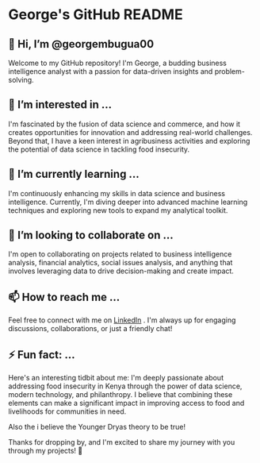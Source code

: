 # George's GitHub README

## 👋 Hi, I’m @georgembugua00
Welcome to my GitHub repository! I'm George, a budding business intelligence analyst with a passion for data-driven insights and problem-solving.

## 👀 I’m interested in ...
I'm fascinated by the fusion of data science and commerce, and how it creates opportunities for innovation and addressing real-world challenges. Beyond that, I have a keen interest in agribusiness activities and exploring the potential of data science in tackling food insecurity.

## 🌱 I’m currently learning ...
I'm continuously enhancing my skills in data science and business intelligence. Currently, I'm diving deeper into advanced machine learning techniques and exploring new tools to expand my analytical toolkit.

## 🤝 I’m looking to collaborate on ...
I'm open to collaborating on projects related to business intelligence analysis, financial analytics, social issues analysis, and anything that involves leveraging data to drive decision-making and create impact.

## 📫 How to reach me ...
Feel free to connect with me on [LinkedIn](https://www.linkedin.com/in/gichinga-mbugua-121725259/) . I'm always up for engaging discussions, collaborations, or just a friendly chat!

## ⚡ Fun fact: ...
Here's an interesting tidbit about me: I'm deeply passionate about addressing food insecurity in Kenya through the power of data science, modern technology, and philanthropy. I believe that combining these elements can make a significant impact in improving access to food and livelihoods for communities in need.

Also the i believe the Younger Dryas theory to be true!

Thanks for dropping by, and I'm excited to share my journey with you through my projects! 🚀

<!---
georgembugua00/georgembugua00 is a ✨ special ✨ repository because its `README.md` (this file) appears on your GitHub profile.
You can click the Preview link to take a look at your changes.
--->
